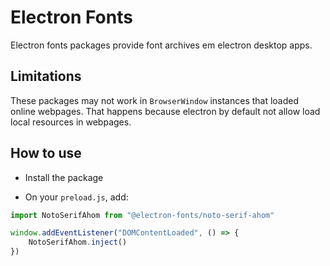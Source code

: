 # Electron Fonts

Electron fonts packages provide font archives em electron desktop apps.

## Limitations

These packages may not work in `BrowserWindow` instances that loaded online webpages. That happens because electron by default not allow load local resources in webpages.

## How to use

* Install the package

* On your `preload.js`, add:

```ts
import NotoSerifAhom from "@electron-fonts/noto-serif-ahom"

window.addEventListener("DOMContentLoaded", () => {
    NotoSerifAhom.inject()
})
```